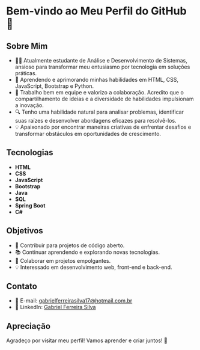# Bem-vindo ao Meu Perfil do GitHub 👋

## Sobre Mim

- 👨‍💻 Atualmente estudante de Análise e Desenvolvimento de Sistemas, ansioso para transformar meu entusiasmo por tecnologia em soluções práticas.
- 🌱 Aprendendo e aprimorando minhas habilidades em HTML, CSS, JavaScript, Bootstrap e Python.
- 🤝 Trabalho bem em equipe e valorizo a colaboração. Acredito que o compartilhamento de ideias e a diversidade de habilidades impulsionam a inovação.
- 🔍 Tenho uma habilidade natural para analisar problemas, identificar suas raízes e desenvolver abordagens eficazes para resolvê-los.
- 💡 Apaixonado por encontrar maneiras criativas de enfrentar desafios e transformar obstáculos em oportunidades de crescimento.

## Tecnologias

- **HTML**
- **CSS**
- **JavaScript**
- **Bootstrap**
- **Java**
- **SQL**
- **Spring Boot**
- **C#**

## Objetivos

- 🎯 Contribuir para projetos de código aberto.
- 📚 Continuar aprendendo e explorando novas tecnologias.
- 🤝 Colaborar em projetos empolgantes.
- 💡 Interessado em desenvolvimento web, front-end e back-end.

## Contato

- 📧 E-mail: gabrielferreirasilva17@hotmail.com.br
- 🔗 LinkedIn: [Gabriel Ferreira Silva](www.linkedin.com/in/gabriel-ferreira-silva-220451240)


## Apreciação

Agradeço por visitar meu perfil! Vamos aprender e criar juntos! 🚀
